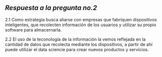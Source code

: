 ## _Respuesta a la pregunta no.2_

2.1 Como estrategia busca aliarse con empresas que fabriquen dispositivos inteligentes, que recolecten información de los usuarios y utilizar su propio software para almacernarla.

2.2 El uso de la teconología de la información la vemos reflejada en la cantidad de datos que recolecta mediante los dispositivos, a partir de ahí puede utilizar el data sciencie para crear nuevos productos y servicios.